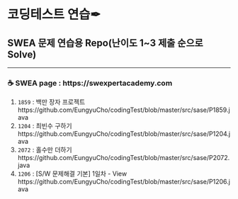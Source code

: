 # 코딩테스트 연습✒

<h2>SWEA 문제 연습용 Repo(난이도 1~3 제출 순으로 Solve)</h2>
<hr>
<h3>☕ SWEA page : https://swexpertacademy.com</h3>
<ol>
  <li><code>1859</code> : 백만 장자 프로젝트 https://github.com/EungyuCho/codingTest/blob/master/src/sase/P1859.java</li>
  <li><code>1204</code> : 최빈수 구하기 https://github.com/EungyuCho/codingTest/blob/master/src/sase/P1204.java</li>
  <li><code>2072</code> : 홀수만 더하기 https://github.com/EungyuCho/codingTest/blob/master/src/sase/P2072.java</li>
  <li><code>1206</code> : [S/W 문제해결 기본] 1일차 - View https://github.com/EungyuCho/codingTest/blob/master/src/sase/P1206.java</li>
</ol>

